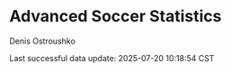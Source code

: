 # Advanced Soccer Statistics
Denis Ostroushko

<!-- gfm -->

Last successful data update: 2025-07-20 10:18:54 CST
